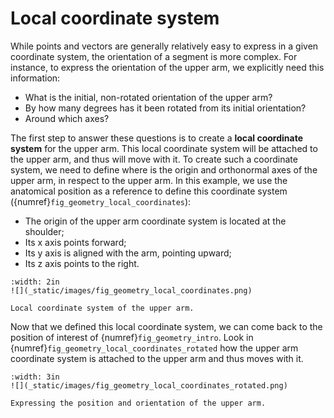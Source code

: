 # Local coordinate system

While points and vectors are generally relatively easy to express in a given coordinate system, the orientation of a segment is more complex. For instance, to express the orientation of the upper arm, we explicitly need this information:

- What is the initial, non-rotated orientation of the upper arm?
- By how many degrees has it been rotated from its initial orientation?
- Around which axes?

The first step to answer these questions is to create a **local coordinate system** for the upper arm. This local coordinate system will be attached to the upper arm, and thus will move with it. To create such a coordinate system, we need to define where is the origin and orthonormal axes of the upper arm, in respect to the upper arm. In this example, we use the anatomical position as a reference to define this coordinate system ({numref}`fig_geometry_local_coordinates`):

- The origin of the upper arm coordinate system is located at the shoulder;
- Its x axis points forward;
- Its y axis is aligned with the arm, pointing upward;
- Its z axis points to the right.

```{figure-md} fig_geometry_local_coordinates
:width: 2in
![](_static/images/fig_geometry_local_coordinates.png)

Local coordinate system of the upper arm.
```


Now that we defined this local coordinate system, we can come back to the position of interest of {numref}`fig_geometry_intro`. Look in {numref}`fig_geometry_local_coordinates_rotated` how the upper arm coordinate system is attached to the upper arm and thus moves with it.

```{figure-md} fig_geometry_local_coordinates_rotated
:width: 3in
![](_static/images/fig_geometry_local_coordinates_rotated.png)

Expressing the position and orientation of the upper arm.
```
